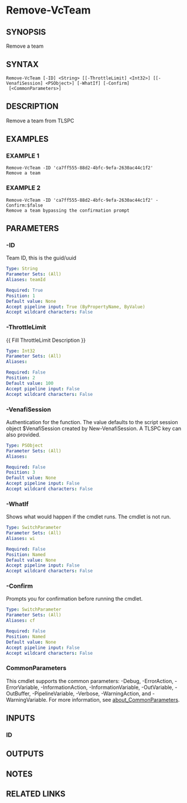 # Remove-VcTeam

## SYNOPSIS
Remove a team

## SYNTAX

```
Remove-VcTeam [-ID] <String> [[-ThrottleLimit] <Int32>] [[-VenafiSession] <PSObject>] [-WhatIf] [-Confirm]
 [<CommonParameters>]
```

## DESCRIPTION
Remove a team from TLSPC

## EXAMPLES

### EXAMPLE 1
```
Remove-VcTeam -ID 'ca7ff555-88d2-4bfc-9efa-2630ac44c1f2'
Remove a team
```

### EXAMPLE 2
```
Remove-VcTeam -ID 'ca7ff555-88d2-4bfc-9efa-2630ac44c1f2' -Confirm:$false
Remove a team bypassing the confirmation prompt
```

## PARAMETERS

### -ID
Team ID, this is the guid/uuid

```yaml
Type: String
Parameter Sets: (All)
Aliases: teamId

Required: True
Position: 1
Default value: None
Accept pipeline input: True (ByPropertyName, ByValue)
Accept wildcard characters: False
```

### -ThrottleLimit
{{ Fill ThrottleLimit Description }}

```yaml
Type: Int32
Parameter Sets: (All)
Aliases:

Required: False
Position: 2
Default value: 100
Accept pipeline input: False
Accept wildcard characters: False
```

### -VenafiSession
Authentication for the function.
The value defaults to the script session object $VenafiSession created by New-VenafiSession.
A TLSPC key can also provided.

```yaml
Type: PSObject
Parameter Sets: (All)
Aliases:

Required: False
Position: 3
Default value: None
Accept pipeline input: False
Accept wildcard characters: False
```

### -WhatIf
Shows what would happen if the cmdlet runs.
The cmdlet is not run.

```yaml
Type: SwitchParameter
Parameter Sets: (All)
Aliases: wi

Required: False
Position: Named
Default value: None
Accept pipeline input: False
Accept wildcard characters: False
```

### -Confirm
Prompts you for confirmation before running the cmdlet.

```yaml
Type: SwitchParameter
Parameter Sets: (All)
Aliases: cf

Required: False
Position: Named
Default value: None
Accept pipeline input: False
Accept wildcard characters: False
```

### CommonParameters
This cmdlet supports the common parameters: -Debug, -ErrorAction, -ErrorVariable, -InformationAction, -InformationVariable, -OutVariable, -OutBuffer, -PipelineVariable, -Verbose, -WarningAction, and -WarningVariable. For more information, see [about_CommonParameters](http://go.microsoft.com/fwlink/?LinkID=113216).

## INPUTS

### ID
## OUTPUTS

## NOTES

## RELATED LINKS
